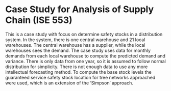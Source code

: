 # Case Study for Analysis of Supply Chain (ISE 553)

This is a case study with focus on determine safety stocks in a distribution system. In the system, 
there is one central warehouse and 21 local warehouses. The central warehouse has a supplier, 
while the local warehouses sees the demand. The case study uses data for monthly demands from 
each local warehouse to compute the predicted demand and variance. There is only data from one 
year, so it is assumed to follow normal distribution for simplicity. There is not enough data to 
use any more intellectual forecasting method. To compute the base stock levels the guaranteed 
service safety stock location for tree networks approached were used, which is an extension of the 
‘Simpson’ approach. 
